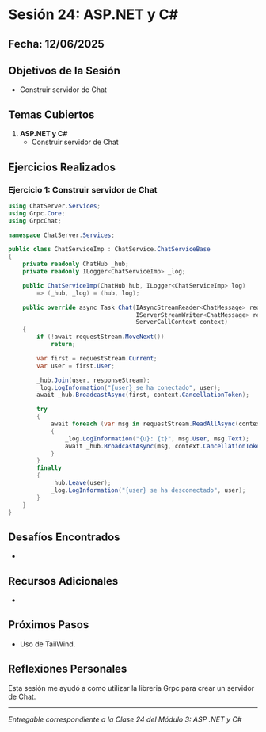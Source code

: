 # Sesión 24: ASP.NET y C#

## Fecha: 12/06/2025

## Objetivos de la Sesión

- Construir servidor de Chat

## Temas Cubiertos

1. **ASP.NET y C#**
   - Construir servidor de Chat

## Ejercicios Realizados

### Ejercicio 1: Construir servidor de Chat

```csharp
using ChatServer.Services;
using Grpc.Core;
using GrpcChat;

namespace ChatServer.Services;

public class ChatServiceImp : ChatService.ChatServiceBase
{
    private readonly ChatHub _hub;
    private readonly ILogger<ChatServiceImp> _log;

    public ChatServiceImp(ChatHub hub, ILogger<ChatServiceImp> log)
        => (_hub, _log) = (hub, log);

    public override async Task Chat(IAsyncStreamReader<ChatMessage> requestStream,
                                    IServerStreamWriter<ChatMessage> responseStream,
                                    ServerCallContext context)
    {
        if (!await requestStream.MoveNext())
            return;

        var first = requestStream.Current;
        var user = first.User;

        _hub.Join(user, responseStream);
        _log.LogInformation("{user} se ha conectado", user);
        await _hub.BroadcastAsync(first, context.CancellationToken);

        try
        {
            await foreach (var msg in requestStream.ReadAllAsync(context.CancellationToken))
            {
                _log.LogInformation("{u}: {t}", msg.User, msg.Text);
                await _hub.BroadcastAsync(msg, context.CancellationToken);
            }
        }
        finally
        {
            _hub.Leave(user);
            _log.LogInformation("{user} se ha desconectado", user);
        }
    }
}
```
## Desafíos Encontrados

- 

## Recursos Adicionales

- 

## Próximos Pasos

- Uso de TailWind.

## Reflexiones Personales

Esta sesión me ayudó a como utilizar la libreria Grpc para crear un servidor de Chat.

---

*Entregable correspondiente a la Clase 24 del Módulo 3: ASP .NET y C#*